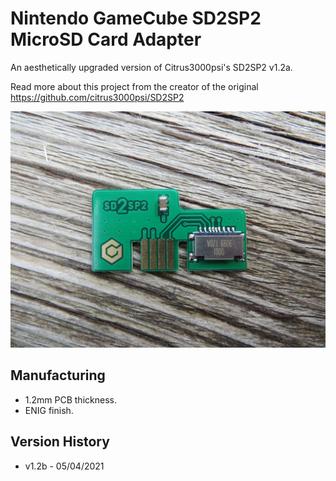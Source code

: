 # Nintendo GameCube SD2SP2 MicroSD Card Adapter

An aesthetically upgraded version of Citrus3000psi's SD2SP2 v1.2a.

Read more about this project from the creator of the original https://github.com/citrus3000psi/SD2SP2

![My Image](main.jpg)

## Manufacturing

- 1.2mm PCB thickness.
- ENIG finish.

## Version History

- v1.2b - 05/04/2021
